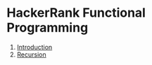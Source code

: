 # HackerRank Functional Programming

1. [Introduction](introduction/introduction.md)
2. [Recursion](recursion/recursion.md)